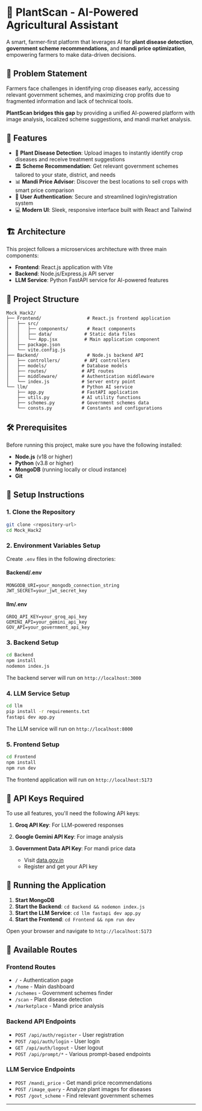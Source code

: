 # 🌾 PlantScan - AI-Powered Agricultural Assistant

A smart, farmer-first platform that leverages AI for **plant disease detection**, **government scheme recommendations**, and **mandi price optimization**, empowering farmers to make data-driven decisions.

## 🎯 Problem Statement

Farmers face challenges in identifying crop diseases early, accessing relevant government schemes, and maximizing crop profits due to fragmented information and lack of technical tools.

**PlantScan bridges this gap** by providing a unified AI-powered platform with image analysis, localized scheme suggestions, and mandi market analysis.

## 🚀 Features

- 📸 **Plant Disease Detection**: Upload images to instantly identify crop diseases and receive treatment suggestions  
- 🏛️ **Scheme Recommendation**: Get relevant government schemes tailored to your state, district, and needs  
- 📊 **Mandi Price Advisor**: Discover the best locations to sell crops with smart price comparison  
- 🔐 **User Authentication**: Secure and streamlined login/registration system  
- 💻 **Modern UI**: Sleek, responsive interface built with React and Tailwind  

## 🏗️ Architecture

This project follows a microservices architecture with three main components:

- **Frontend**: React.js application with Vite  
- **Backend**: Node.js/Express.js API server  
- **LLM Service**: Python FastAPI service for AI-powered features  

## 📁 Project Structure

```
Mock_Hack2/
├── Frontend/                 # React.js frontend application
│   ├── src/
│   │   ├── components/       # React components
│   │   ├── data/            # Static data files
│   │   └── App.jsx          # Main application component
│   ├── package.json
│   └── vite.config.js
├── Backend/                  # Node.js backend API
│   ├── controllers/         # API controllers
│   ├── models/             # Database models
│   ├── routes/             # API routes
│   ├── middleware/         # Authentication middleware
│   └── index.js            # Server entry point
└── llm/                    # Python AI service
    ├── app.py              # FastAPI application
    ├── utils.py            # AI utility functions
    ├── schemes.py          # Government schemes data
    └── consts.py           # Constants and configurations
```

## 🛠️ Prerequisites

Before running this project, make sure you have the following installed:

- **Node.js** (v18 or higher)
- **Python** (v3.8 or higher)
- **MongoDB** (running locally or cloud instance)
- **Git**

## 🔧 Setup Instructions

### 1. Clone the Repository

```bash
git clone <repository-url>
cd Mock_Hack2
```

### 2. Environment Variables Setup

Create `.env` files in the following directories:

#### Backend/.env
```env
MONGODB_URI=your_mongodb_connection_string
JWT_SECRET=your_jwt_secret_key
```

#### llm/.env
```env
GROQ_API_KEY=your_groq_api_key
GEMINI_API=your_gemini_api_key
GOV_API=your_government_api_key
```

### 3. Backend Setup

```bash
cd Backend
npm install
nodemon index.js
```

The backend server will run on `http://localhost:3000`

### 4. LLM Service Setup

```bash
cd llm
pip install -r requirements.txt
fastapi dev app.py
```

The LLM service will run on `http://localhost:8000`

### 5. Frontend Setup

```bash
cd Frontend
npm install
npm run dev
```

The frontend application will run on `http://localhost:5173`

## 🔑 API Keys Required

To use all features, you'll need the following API keys:

1. **Groq API Key**: For LLM-powered responses
   

2. **Google Gemini API Key**: For image analysis
 
3. **Government Data API Key**: For mandi price data
   - Visit [data.gov.in](https://data.gov.in/)
   - Register and get your API key

## 🚀 Running the Application

1. **Start MongoDB** 
2. **Start the Backend**: `cd Backend && nodemon index.js`
3. **Start the LLM Service**: `cd llm fastapi dev app.py`
4. **Start the Frontend**: `cd Frontend && npm run dev`

Open your browser and navigate to `http://localhost:5173`

## 📱 Available Routes

### Frontend Routes
- `/` - Authentication page
- `/home` - Main dashboard
- `/schemes` - Government schemes finder
- `/scan` - Plant disease detection
- `/marketplace` - Mandi price analysis

### Backend API Endpoints
- `POST /api/auth/register` - User registration
- `POST /api/auth/login` - User login
- `GET /api/auth/logout` - User logout
- `POST /api/prompt/*` - Various prompt-based endpoints

### LLM Service Endpoints
- `POST /mandi_price` - Get mandi price recommendations
- `POST /image_query` - Analyze plant images for diseases
- `POST /govt_scheme` - Find relevant government schemes

---
